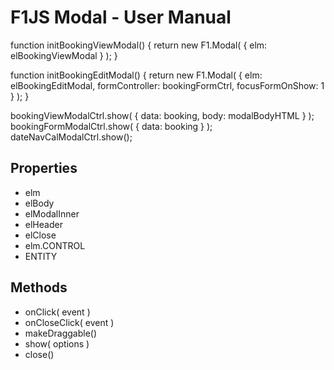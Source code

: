 # F1JS Modal - User Manual

  function initBookingViewModal() {
    return new F1.Modal( { elm: elBookingViewModal } );
  }

  function initBookingEditModal() {
    return new F1.Modal( { elm: elBookingEditModal,
      formController: bookingFormCtrl,
      focusFormOnShow: 1  } );
  }

  bookingViewModalCtrl.show( { data: booking, body: modalBodyHTML } );
  bookingFormModalCtrl.show( { data: booking } );
  dateNavCalModalCtrl.show();


## Properties

 - elm
 - elBody
 - elModalInner
 - elHeader
 - elClose
 - elm.CONTROL
 - ENTITY


## Methods

 - onClick( event )
 - onCloseClick( event )
 - makeDraggable()
 - show( options )
 - close()

